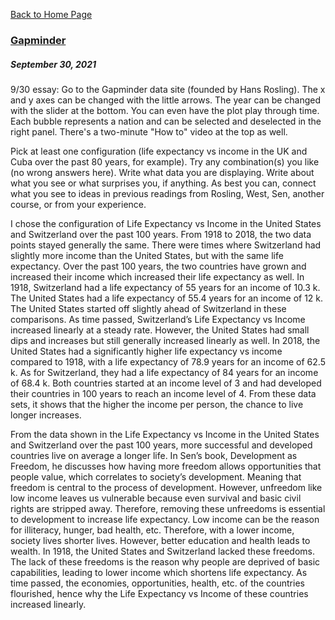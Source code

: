 [Back to Home Page](https://grace-yoon1.github.io/DATA150/)

### [Gapminder](https://www.gapminder.org/tools/#$model$markers$bubble$encoding$size$data$concept=life_expectancy_years&space@=country&=time;;&scale$domain:null&type:null&zoomed:null;;&y$data$space@=country&=time;;&scale$domain:null&zoomed:null&type:null;;&x$scale$zoomed@:300&:180000;;;;;;;&chart-type=bubbles&url=v1)
##### September 30, 2021

9/30 essay: Go to the Gapminder data site (founded by Hans Rosling). The x and y axes can be changed with the little arrows. The year can be changed with the slider at the bottom. You can even have the plot play through time. Each bubble represents a nation and can be selected and deselected in the right panel. There's a two-minute "How to" video at the top as well.

Pick at least one configuration (life expectancy vs income in the UK and Cuba over the past 80 years, for example). Try any combination(s) you like (no wrong answers here). Write what data you are displaying. Write about what you see or what surprises you, if anything. As best you can, connect what you see to ideas in previous readings from Rosling, West, Sen, another course, or from your experience.


I chose the configuration of Life Expectancy vs Income in the United States and Switzerland over the past 100 years. From 1918 to 2018, the two data points stayed generally the same. There were times where Switzerland had slightly more income than the United States, but with the same life expectancy. Over the past 100 years, the two countries have grown and increased their income which increased their life expectancy as well. In 1918, Switzerland had a life expectancy of 55 years for an income of 10.3 k. The United States had a life expectancy of 55.4 years for an income of 12 k. The United States started off slightly ahead of Switzerland in these comparisons. As time passed, Switzerland’s Life Expectancy vs Income increased linearly at a steady rate. However, the United States had small dips and increases but still generally increased linearly as well. In 2018, the United States had a significantly higher life expectancy vs income compared to 1918, with a life expectancy of 78.9 years for an income of 62.5 k. As for Switzerland, they had a life expectancy of 84 years for an income of 68.4 k. Both countries started at an income level of 3 and had developed their countries in 100 years to reach an income level of 4. From these data sets, it shows that the higher the income per person, the chance to live longer increases. 

From the data shown in the Life Expectancy vs Income in the United States and Switzerland over the past 100 years, more successful and developed countries live on average a longer life. In Sen’s book, Development as Freedom, he discusses how having more freedom allows opportunities that people value,  which correlates to society’s development. Meaning that freedom is central to the process of development. However, unfreedom like low income leaves us vulnerable because even survival and basic civil rights are stripped away. Therefore, removing these unfreedoms is essential to development to increase life expectancy. Low income can be the reason for illiteracy, hunger, bad health, etc. Therefore, with a lower income, society lives shorter lives. However, better education and health leads to wealth. In 1918, the United States and Switzerland lacked these freedoms. The lack of these freedoms is the reason why people are deprived of basic capabilities, leading to lower income which shortens life expectancy. As time passed, the economies, opportunities, health, etc. of the countries flourished, hence why the Life Expectancy vs Income of these countries increased linearly. 
